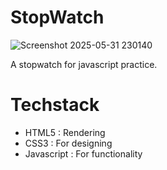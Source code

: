 # StopWatch
![Screenshot 2025-05-31 230140](https://github.com/user-attachments/assets/3d940bc8-484e-4206-a594-4874812a111d)

A stopwatch for javascript practice.
# Techstack
- HTML5 : Rendering
- CSS3 : For designing
- Javascript : For functionality
